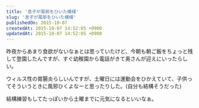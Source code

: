 ```yaml
---
title: '息子が風邪をひいた模様'
slug: '息子が風邪をひいた模様'
publishedOn: 2015-10-07
createdAt: 2015-10-07 14:52:05 +0900
updatedAt: 2015-10-07 14:52:05 +0900
---
```

昨夜からあまり食欲がないなぁとは思っていたけど、今朝も朝ご飯をちょっと残して登園したんですが、すぐ幼稚園から電話がきて奥さんが迎えにいったらしい。

ウィルス性の胃腸炎らしいんですが、土曜日には運動会をひかえていて、子供ってそういうときに風邪ひくよなーと思ったりした。(自分も結構そうだった)

結構練習もしてたっぽいから土曜までに元気になるといいなぁ。
